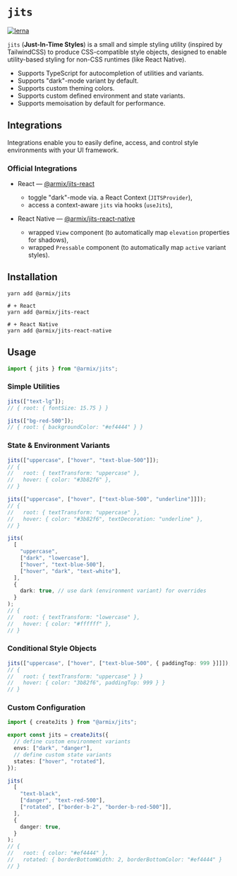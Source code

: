 # `jits`

[![lerna](https://img.shields.io/badge/maintained%20with-lerna-cc00ff.svg)](https://lerna.js.org/)

`jits` (**Just-In-Time Styles**) is a small and simple styling utility (inspired by TailwindCSS) to produce CSS-compatible style objects, designed to enable utility-based styling for non-CSS runtimes (like React Native).

- Supports TypeScript for autocompletion of utilities and variants.
- Supports "dark"-mode variant by default.
- Supports custom theming colors.
- Supports custom defined environment and state variants.
- Supports memoisation by default for performance.

## Integrations

Integrations enable you to easily define, access, and control style environments with your UI framework.

### Official Integrations

- React — [@armix/jits-react](../jits-react)

  - toggle "dark"-mode via. a React Context (`JITSProvider`),
  - access a context-aware `jits` via hooks (`useJits`),

- React Native — [@armix/jits-react-native](../jits-react-native)

  - wrapped `View` component (to automatically map `elevation` properties for shadows),
  - wrapped `Pressable` component (to automatically map `active` variant styles).

## Installation

```shell
yarn add @armix/jits

# + React
yarn add @armix/jits-react

# + React Native
yarn add @armix/jits-react-native
```

## Usage

```typescript
import { jits } from "@armix/jits";
```

### Simple Utilities

```typescript
jits(["text-lg"]);
// { root: { fontSize: 15.75 } }

jits(["bg-red-500"]);
// { root: { backgroundColor: "#ef4444" } }
```

### State & Environment Variants

```typescript
jits(["uppercase", ["hover", "text-blue-500"]]);
// {
//   root: { textTransform: "uppercase" },
//   hover: { color: "#3b82f6" },
// }

jits(["uppercase", ["hover", ["text-blue-500", "underline"]]]);
// {
//   root: { textTransform: "uppercase" },
//   hover: { color: "#3b82f6", textDecoration: "underline" },
// }

jits(
  [
    "uppercase",
    ["dark", "lowercase"],
    ["hover", "text-blue-500"],
    ["hover", "dark", "text-white"],
  ],
  {
    dark: true, // use dark (environment variant) for overrides
  }
);
// {
//   root: { textTransform: "lowercase" },
//   hover: { color: "#ffffff" },
// }
```

### Conditional Style Objects

```typescript
jits(["uppercase", ["hover", ["text-blue-500", { paddingTop: 999 }]]]);
// {
//   root: { textTransform: "uppercase" } }
//   hover: { color: "3b82f6", paddingTop: 999 } }
// }
```

### Custom Configuration

```typescript
import { createJits } from "@armix/jits";

export const jits = createJits({
  // define custom environment variants
  envs: ["dark", "danger"],
  // define custom state variants
  states: ["hover", "rotated"],
});

jits(
  [
    "text-black",
    ["danger", "text-red-500"],
    ["rotated", ["border-b-2", "border-b-red-500"]],
  ],
  {
    danger: true,
  }
);
// {
//   root: { color: "#ef4444" },
//   rotated: { borderBottomWidth: 2, borderBottomColor: "#ef4444" }
// }
```
